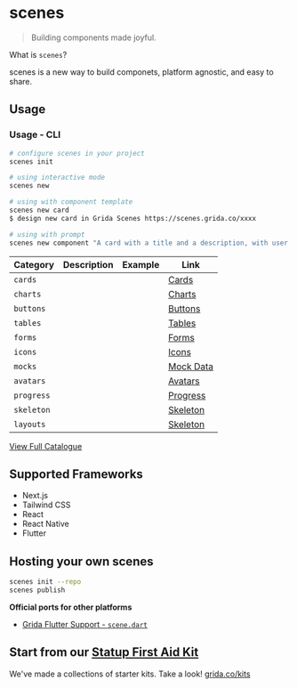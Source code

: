 # scenes

> Building components made joyful.

What is `scenes`?

scenes is a new way to build componets, platform agnostic, and easy to share.

## Usage

### Usage - CLI

```bash
# configure scenes in your project
scenes init

# using interactive mode
scenes new

# using with component template
scenes new card
$ design new card in Grida Scenes https://scenes.grida.co/xxxx

# using with prompt
scenes new component "A card with a title and a description, with user avatar"
```

| Category   | Description | Example | Link                                           |
| ---------- | ----------- | ------- | ---------------------------------------------- |
| `cards`    |             |         | [Cards](https://scenes.grida.co/c/cards)       |
| `charts`   |             |         | [Charts](https://scenes.grida.co/c/charts)     |
| `buttons`  |             |         | [Buttons](https://scenes.grida.co/c/buttons)   |
| `tables`   |             |         | [Tables](https://scenes.grida.co/c/charts)     |
| `forms`    |             |         | [Forms](https://scenes.grida.co/c/forms)       |
| `icons`    |             |         | [Icons](https://scenes.grida.co/c/icons)       |
| `mocks`    |             |         | [Mock Data](https://scenes.grida.co/c/mocks)   |
| `avatars`  |             |         | [Avatars](https://scenes.grida.co/c/avatars)   |
| `progress` |             |         | [Progress](https://scenes.grida.co/c/progress) |
| `skeleton` |             |         | [Skeleton](https://scenes.grida.co/c/skeleton) |
| `layouts` |             |         | [Skeleton](https://scenes.grida.co/c/layouts) |

[View Full Catalogue](https://scenes.grida.co/c)

## Supported Frameworks

- Next.js
- Tailwind CSS
- React
- React Native
- Flutter

## Hosting your own scenes

```bash
scenes init --repo
scenes publish
```

**Official ports for other platforms**

- [Grida Flutter Support - `scene.dart`](https://github.com/gridaco/flutter)


## Start from our [Statup First Aid Kit](https://github.com/gridaco/kits)

We've made a collections of starter kits. Take a look! [grida.co/kits](https://grida.co/kits)
